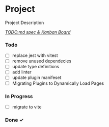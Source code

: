 # Project

Project Description

<em>[TODO.md spec & Kanban Board](https://bit.ly/3fCwKfM)</em>

### Todo

- [ ] replace jest with vitest  
- [ ] remove unused dependecies  
- [ ] update type definitions  
- [ ] add linter  
- [ ] update plugin manifeset  
- [ ] Migrating Plugins to Dynamically Load Pages  

### In Progress

- [ ] migrate to vite  

### Done ✓


